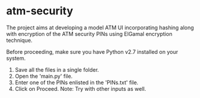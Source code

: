 # atm-security
The project aims at developing a model ATM UI incorporating hashing along with encryption of the ATM security PINs using ElGamal encryption technique.

Before proceeding, make sure you have Python v2.7 installed on your system.

1. Save all the files in a single folder.
2. Open the 'main.py' file.
3. Enter one of the PINs enlisted in the 'PINs.txt' file.
4. Click on Proceed.
Note: Try with other inputs as well.
